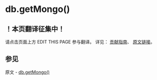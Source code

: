 # db.getMongo()

## ！本页翻译征集中！

请点击页面上方 EDIT THIS PAGE 参与翻译。
详见：
[贡献指南]( https://github.com/JinMuInfo/MongoDB-Manual-zh/blob/master/CONTRIBUTING.md )、
[原文链接](  https://docs.mongodb.com/manual/reference/method/db.getMongo/  )。

## 参见

原文 - [db.getMongo()]( https://docs.mongodb.com/manual/reference/method/db.getMongo/ )

